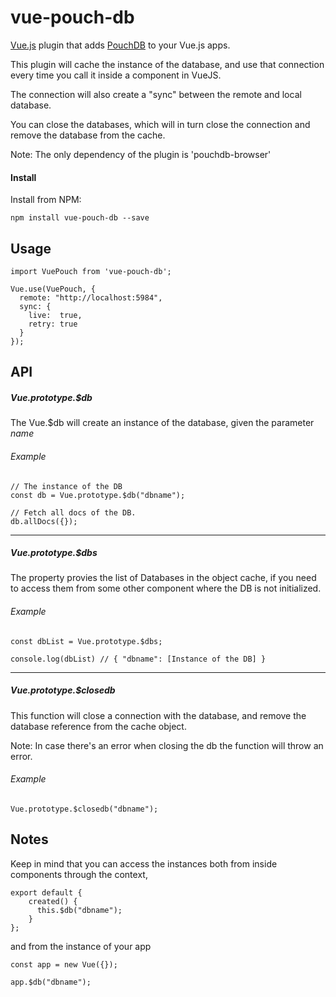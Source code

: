 # vue-pouch-db

[Vue.js](http://vuejs.com/) plugin that adds [PouchDB](http://pouchdb.com/)
to your Vue.js apps.

This plugin will cache the instance of the database, and use that connection
every time you call it inside a component in VueJS.

The connection will also create a "sync" between the remote and local database.

You can close the databases, which will in turn close the connection and
remove the database from the cache.

Note: The only dependency of the plugin is 'pouchdb-browser'

#### Install

Install from NPM:

```
npm install vue-pouch-db --save
```

## Usage

```
import VuePouch from 'vue-pouch-db';

Vue.use(VuePouch, {
  remote: "http://localhost:5984",
  sync: {
    live:  true,
    retry: true
  }
});
```

## API

##### Vue.prototype.$db

The Vue.$db will create an instance of the database, given the parameter *_name_*

###### Example
```
// The instance of the DB
const db = Vue.prototype.$db("dbname");

// Fetch all docs of the DB.
db.allDocs({});
```
-----

##### Vue.prototype.$dbs
The property provies the list of Databases in the object cache,
if you need to access them from some other component where the DB is not initialized.

###### Example
```
const dbList = Vue.prototype.$dbs;

console.log(dbList) // { "dbname": [Instance of the DB] }
```
-----

##### Vue.prototype.$closedb
This function will close a connection with the database, and remove
the database reference from the cache object.

Note: In case there's an error when closing the db the function will
throw an error.

###### Example
```
Vue.prototype.$closedb("dbname");
```

## Notes

Keep in mind that you can access the instances both from inside components
through the context,

```
export default {
    created() {
      this.$db("dbname");
    }
};
```


and from the instance of your app
```
const app = new Vue({});

app.$db("dbname");
```
